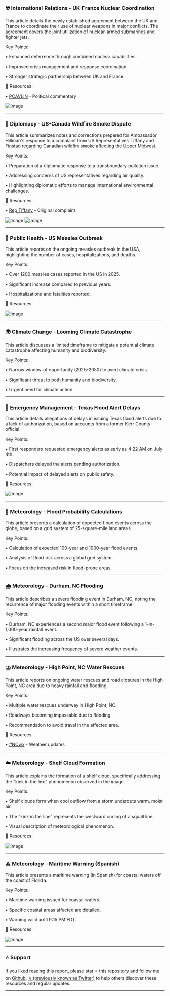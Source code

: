 ### ☢️ International Relations - UK-France Nuclear Coordination

This article details the newly established agreement between the UK and France to coordinate their use of nuclear weapons in major conflicts.  The agreement covers the joint utilization of nuclear-armed submarines and fighter jets.

Key Points:

• Enhanced deterrence through combined nuclear capabilities.


• Improved crisis management and response coordination.


• Stronger strategic partnership between UK and France.


🔗 Resources:

• [PCAVLIN](https://x.com/pcavlin) - Political commentary


![Image](https://pbs.twimg.com/media/GvdbZiBXIAAG3vm?format=jpg&name=small)


---
### 📝 Diplomacy - US-Canada Wildfire Smoke Dispute

This article summarizes notes and corrections prepared for Ambassador Hillman's response to a complaint from US Representatives Tiffany and Finstad regarding Canadian wildfire smoke affecting the Upper Midwest.

Key Points:

•  Preparation of a diplomatic response to a transboundary pollution issue.


•  Addressing concerns of US representatives regarding air quality.


•  Highlighting diplomatic efforts to manage international environmental challenges.



🔗 Resources:

• [Rep Tiffany](https://x.com/RepTiffany/status/1942356650897084917/photo/1) - Original complaint


![Image](https://pbs.twimg.com/media/GvdrFHvXoAAjtno?format=jpg&name=small)
![Image](https://pbs.twimg.com/media/GvSjFGRWsAAqChF?format=jpg&name=240x240)



---
### 🦠 Public Health - US Measles Outbreak

This article reports on the ongoing measles outbreak in the USA, highlighting the number of cases, hospitalizations, and deaths.

Key Points:

•  Over 1200 measles cases reported in the US in 2025.


•  Significant increase compared to previous years.


•  Hospitalizations and fatalities reported.


🔗 Resources:

![Image](https://pbs.twimg.com/media/GvcdQiGXAAAgcXm?format=png&name=small)


---
### 🌍 Climate Change - Looming Climate Catastrophe

This article discusses a limited timeframe to mitigate a potential climate catastrophe affecting humanity and biodiversity.

Key Points:

•  Narrow window of opportunity (2025-2050) to avert climate crisis.


•  Significant threat to both humanity and biodiversity.


•  Urgent need for climate action.



---
### 🚨 Emergency Management - Texas Flood Alert Delays

This article details allegations of delays in issuing Texas flood alerts due to a lack of authorization, based on accounts from a former Kerr County official.

Key Points:

•  First responders requested emergency alerts as early as 4:22 AM on July 4th.


•  Dispatchers delayed the alerts pending authorization.


•  Potential impact of delayed alerts on public safety.



🔗 Resources:

![Image](https://pbs.twimg.com/media/GvdJt9uXMAAJFV8.jpg)


---
### 🌊 Meteorology - Flood Probability Calculations

This article presents a calculation of expected flood events across the globe, based on a grid system of 25-square-mile land areas.

Key Points:

•  Calculation of expected 100-year and 1000-year flood events.


•  Analysis of flood risk across a global grid system.


•  Focus on the increased risk in flood-prone areas.


---
### 🌧️ Meteorology - Durham, NC Flooding

This article describes a severe flooding event in Durham, NC, noting the recurrence of major flooding events within a short timeframe.

Key Points:

•  Durham, NC experiences a second major flood event following a 1-in-1,000-year rainfall event.


•  Significant flooding across the US over several days.


•  Illustrates the increasing frequency of severe weather events.



---
### ⛈️ Meteorology - High Point, NC Water Rescues

This article reports on ongoing water rescues and road closures in the High Point, NC area due to heavy rainfall and flooding.

Key Points:

•  Multiple water rescues underway in High Point, NC.


•  Roadways becoming impassable due to flooding.


•  Recommendation to avoid travel in the affected area.


🔗 Resources:

• [#NCwx](https://x.com/hashtag/NCwx?src=hashtag_click) - Weather updates


---
### ☁️ Meteorology - Shelf Cloud Formation

This article explains the formation of a shelf cloud, specifically addressing the "kink in the line" phenomenon observed in the image.

Key Points:

•  Shelf clouds form when cool outflow from a storm undercuts warm, moist air.


•  The "kink in the line" represents the westward curling of a squall line.


•  Visual description of meteorological phenomenon.


🔗 Resources:

![Image](https://pbs.twimg.com/amplify_video_thumb/1943082956144132096/img/9690x1ghGiBf0sJr.jpg)


---
### ⚠️ Meteorology - Maritime Warning (Spanish)

This article presents a maritime warning (in Spanish) for coastal waters off the coast of Florida.

Key Points:

•  Maritime warning issued for coastal waters.


•  Specific coastal areas affected are detailed.


•  Warning valid until 9:15 PM EDT.


🔗 Resources:

![Image](https://pbs.twimg.com/media/GvdPqclWMAA-_lb?format=jpg&name=small)


---

### ⭐️ Support

If you liked reading this report, please star ⭐️ this repository and follow me on [Github](https://github.com/Drix10), [𝕏 (previously known as Twitter)](https://x.com/DRIX_10_) to help others discover these resources and regular updates.

---